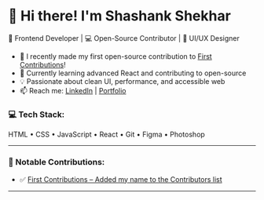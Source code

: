 # 👋 Hi there! I'm Shashank Shekhar

🎨 Frontend Developer | 💻 Open-Source Contributor | 🎯 UI/UX Designer

- 🚀 I recently made my first open-source contribution to [First Contributions](https://github.com/firstcontributions/first-contributions)!
- 🌱 Currently learning advanced React and contributing to open-source
- 💡 Passionate about clean UI, performance, and accessible web
- 📫 Reach me: [LinkedIn](https://linkedin.com/in/yourprofile) | [Portfolio](https://yourwebsite.com)

### 💻 Tech Stack:
HTML • CSS • JavaScript • React • Git • Figma • Photoshop

---

### 🌟 Notable Contributions:
- ✅ [First Contributions – Added my name to the Contributors list](https://github.com/firstcontributions/first-contributions/pull/101230)

---
